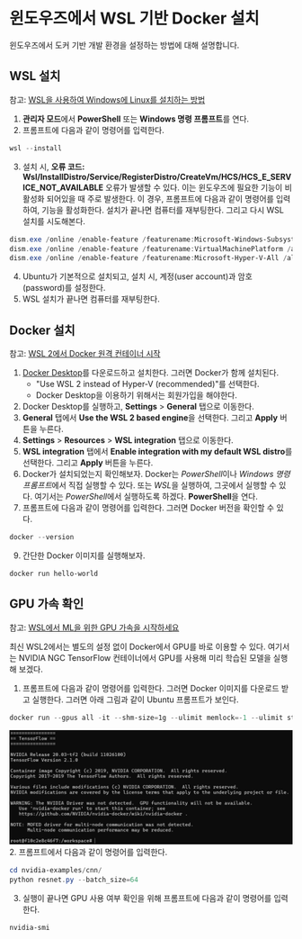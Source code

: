 # 윈도우즈에서 WSL 기반 Docker 설치
윈도우즈에서 도커 기반 개발 환경을 설정하는 방법에 대해 설명합니다.

## WSL 설치
참고: [WSL을 사용하여 Windows에 Linux를 설치하는 방법](https://learn.microsoft.com/ko-kr/windows/wsl/install)

1. **관리자 모드**에서 **PowerShell** 또는 **Windows 명령 프롬프트**를 연다.
2. 프롬프트에 다음과 같이 명령어를 입력한다.
```powershell
wsl --install
```
3. 설치 시, **오류 코드: Wsl/InstallDistro/Service/RegisterDistro/CreateVm/HCS/HCS_E_SERVICE_NOT_AVAILABLE** 오류가 발생할 수 있다. 이는 윈도우즈에 필요한 기능이 비활성화 되어있을 때 주로 발생한다. 이 경우, 프롬프트에 다음과 같이 명령어를 입력하여, 기능을 활성화한다. 설치가 끝나면 컴퓨터를 재부팅한다. 그리고 다시 WSL 설치를 시도해본다.
```powershell
dism.exe /online /enable-feature /featurename:Microsoft-Windows-Subsystem-Linux /all /norestart
dism.exe /online /enable-feature /featurename:VirtualMachinePlatform /all /norestart
dism.exe /online /enable-feature /featurename:Microsoft-Hyper-V-All /all /norestart
```
4. Ubuntu가 기본적으로 설치되고, 설치 시, 계정(user account)과 암호(password)를 설정한다.
5. WSL 설치가 끝나면 컴퓨터를 재부팅한다.

## Docker 설치
참고: [WSL 2에서 Docker 원격 컨테이너 시작](https://learn.microsoft.com/ko-kr/windows/wsl/tutorials/wsl-containers)

1. [Docker Desktop](https://docs.docker.com/desktop/features/wsl/#turn-on-docker-desktop-wsl-2)를 다운로드하고 설치한다. 그러면 Docker가 함께 설치된다.
   - "Use WSL 2 instead of Hyper-V (recommended)"를 선택한다.
   - Docker Desktop을 이용하기 위해서는 회원가입을 해야한다.
2. Docker Desktop를 실행하고, **Settings** > **General** 탭으로 이동한다.
4. **General** 탭에서 **Use the WSL 2 based engine**을 선택한다. 그리고 **Apply** 버튼을 누른다.
5. **Settings** > **Resources** > **WSL integration** 탭으로 이동한다.
6. **WSL integration** 탭에서 **Enable integration with my default WSL distro**를 선택한다. 그리고 **Apply** 버튼을 누른다.
7. Docker가 설치되었는지 확인해보자. Docker는 *PowerShell*이나 *Windows 명령 프롬프트*에서 직접 실행할 수 있다. 또는 *WSL*을 실행하여, 그곳에서 실행할 수 있다. 여기서는 *PowerShell*에서 실행하도록 하겠다. **PowerShell**을 연다.
8. 프롬프트에 다음과 같이 명령어를 입력한다. 그러면 Docker 버전을 확인할 수 있다.
```powershell
docker --version
```
9. 간단한 Docker 이미지를 실행해보자.
```powershell
docker run hello-world
```

## GPU 가속 확인
참고: [WSL에서 ML을 위한 GPU 가속을 시작하세요](https://learn.microsoft.com/ko-kr/windows/wsl/tutorials/gpu-compute)

최신 WSL2에서는 별도의 설정 없이 Docker에서 GPU를 바로 이용할 수 있다. 여기서는 NVIDIA NGC TensorFlow 컨테이너에서 GPU를 사용해 미리 학습된 모델을 실행해 보겠다.

1. 프롬프트에 다음과 같이 명령어를 입력한다. 그러면 Docker 이미지를 다운로드 받고 실행한다. 그러면 아래 그림과 같이 Ubuntu 프롬프트가 보인다.
```powershell
docker run --gpus all -it --shm-size=1g --ulimit memlock=-1 --ulimit stack=67108864 nvcr.io/nvidia/tensorflow:20.03-tf2-py3
```
![TensorFlow Container](tensorflow-container.png)
2. 프롬프트에서 다음과 같이 명령어를 입력한다.
```powershell
cd nvidia-examples/cnn/
python resnet.py --batch_size=64
```
3. 실행이 끝나면 GPU 사용 여부 확인을 위해 프롬프트에 다음과 같이 명령어를 입력한다.
```powershell
nvidia-smi
```
